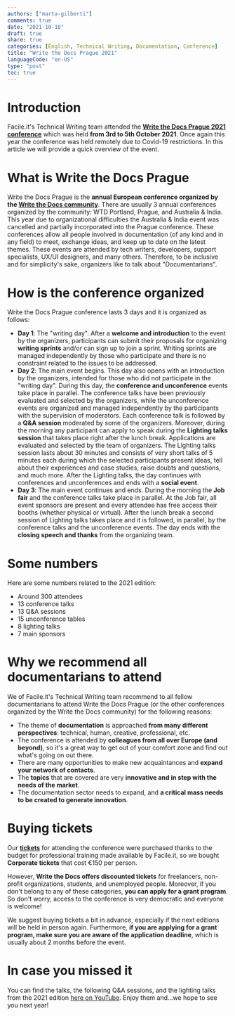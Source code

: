 ```yaml
---
authors: ["marta-gilberti"]
comments: true
date: "2021-10-18"
draft: true
share: true
categories: [English, Technical Writing, Documentation, Conference]
title: "Write the Docs Prague 2021"
languageCode: "en-US"
type: "post"
toc: true
---
```


# Introduction

Facile.it's Technical Writing team attended the **[Write the Docs Prague 2021 conference](https://www.writethedocs.org/conf/prague/2021/)** which was held **from 3rd to 5th October 2021**. Once again this year the conference was held remotely due to Covid-19 restrictions.
In this article we will provide a quick overview of the event.

# What is Write the Docs Prague

Write the Docs Prague is the **annual European conference organized by the [Write the Docs community](https://www.writethedocs.org/)**. There are usually 3 annual conferences organized by the community: WTD Portland, Prague, and Australia & India. This year due to organizational difficulties the Australia & India event was cancelled and partially incorporated into the Prague conference. 
These conferences allow all people involved in documentation (of any kind and in any field) to meet, exchange ideas, and keep up to date on the latest themes. These events are attended by tech writers, developers, support specialists, UX/UI designers, and many others. Therefore, to be inclusive and for simplicity's sake, organizers like to talk about "Documentarians".

# How is the conference organized

Write the Docs Prague conference lasts 3 days and it is organized as follows:

- **Day 1**: The "writing day". After a **welcome and introduction** to the event by the organizers, participants can submit their proposals for organizing **writing sprints** and/or can sign up to join a sprint. Writing sprints are managed independently by those who participate and there is no constraint related to the issues to be addressed. 
- **Day 2**: The main event begins. This day also opens with an introduction by the organizers, intended for those who did not participate in the "writing day". During this day, the **conference and unconference** events take place in parallel. The conference talks have been previously evaluated and selected by the organizers, while the unconference events are organized and managed independently by the participants with the supervision of moderators. Each conference talk is followed by a **Q&A session** moderated by some of the organizers. Moreover, during the morning any participant can apply to speak during the **Lighting talks session** that takes place right after the lunch break. Applications are evaluated and selected by the team of organizers. The Lighting talks session lasts about 30 minutes and consists of very short talks of 5 minutes each during which the selected participants present ideas, tell about their experiences and case studies, raise doubts and questions, and much more. After the Lighting talks, the day continues with conferences and unconferences and ends with a **social event**.
- **Day 3**: The main event continues and ends. During the morning the **Job fair** and the conference talks take place in parallel. At the Job fair, all event sponsors are present and every attendee has free access their booths (whether physical or virtual). After the lunch break a second session of Lighting talks takes place and it is followed, in parallel, by the conference talks and the unconference events. The day ends with the **closing speech and thanks** from the organizing team.

# Some numbers

Here are some numbers related to the 2021 edition:

- Around 300 attendees
- 13 conference talks
- 13 Q&A sessions
- 15 unconference tables
- 8 lighting talks
- 7 main sponsors 

# Why we recommend all documentarians to attend

We of Facile.it's Technical Writing team recommend to all fellow documentarians to attend Write the Docs Prague (or the other conferences organized by the Write the Docs community) for the following reasons:

- The theme of **documentation** is approached **from many different perspectives**: technical, human, creative, professional, etc.
- The conference is attended by **colleagues from all over Europe (and beyond)**, so it's a great way to get out of your comfort zone and find out what's going on out there. 
- There are many opportunities to make new acquaintances and **expand your network of contacts**.
- The **topics** that are covered are very **innovative and in step with the needs of the market**.
- The documentation sector needs to expand, and **a critical mass needs to be created to generate innovation**. 

# Buying tickets

Our **[tickets](https://www.writethedocs.org/conf/prague/2021/tickets/)** for attending the conference were purchased thanks to the budget for professional training made available by Facile.it, so we bought **Corporate tickets** that cost €150 per person. 

However, **Write the Docs offers discounted tickets** for freelancers, non-profit organizations, students, and unemployed people. Moreover, if you don't belong to any of these categories, **you can apply for a grant program**. So don't worry, access to the conference is very democratic and everyone is welcome!

We suggest buying tickets a bit in advance, especially if the next editions will be held in person again. Furthermore, **if you are applying for a grant program, make sure you are aware of the application deadline**, which is usually about 2 months before the event.

# In case you missed it

You can find the talks, the following Q&A sessions, and the lighting talks from the 2021 edition [here on YouTube](https://youtube.com/playlist?list=PLZAeFn6dfHpnaoiOQyd9BYbQbprDGQjQ9). Enjoy them and...we hope to see you next year!